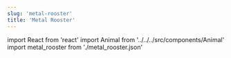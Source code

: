 ```yaml
---
slug: 'metal-rooster'
title: 'Metal Rooster'
---
```


import React from 'react'
import Animal from '../../../src/components/Animal'
import metal_rooster from './metal_rooster.json'

<Animal data={metal_rooster} />
